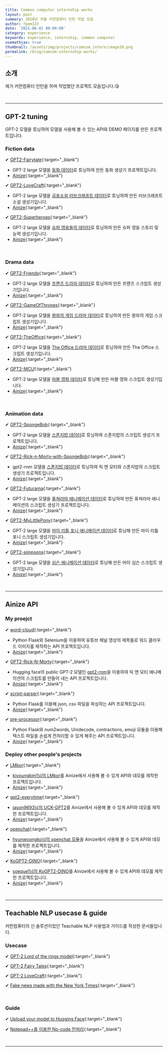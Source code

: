 ```yaml
---
title: Common computer internship works
layout: post
summary: 2020년 겨울 커먼컴퓨터 인턴 작업 모음
author: fpem123
date: '2021-06-01 00:00:00'
category: experience
keywords: experience, internship, common computer
usemathjax: true
thumbnail: /assets/img/projects/comcom_intern/image10.png
permalink: /blog/comcom-internship-works/
---
```


## 소개

제가 커먼컴퓨터 인턴을 하며 작업했던 프로젝트 모음입니다.😘

<br>
<hr>

## GPT-2 tuning

GPT-2 모델을 튜닝하여 모델을 사용해 볼 수 있는 API와 DEMO 페이지를 만든 프로젝트입니다.

### Fiction data

✔ [GPT2-Fairytale](https://github.com/fpem123/GPT2-FairyTales){:target="_blank"}
 - GPT-2 large 모델을 <a href="https://www.kaggle.com/cuddlefish/fairy-tales" target="_blank">동화 데이터</a>로 튜닝하여 만든 동화 생성기 프로젝트입니다.
 - [Ainize](https://ainize.ai/fpem123/GPT2-FairyTales){:target="_blank"}

✔ [GPT2-LoveCraft](https://github.com/fpem123/GPT2-LoveCraft){:target="_blank"}
 - GPT-2 large 모델을 <a href="https://www.kaggle.com/bennijesus/lovecraft-fiction" target="_blank">공포소설 러브크래프트 데이터</a>로 튜닝하여 만든 러브크래프트 소설 생성기입니다.
 - [Ainize](https://ainize.ai/fpem123/GPT2-LoveCraft){:target="_blank"}

✔ [GPT2-Superheroes](https://github.com/fpem123/GPT2-Superheroes){:target="_blank"}
 - GPT-2 large 모델을 <a href="https://www.kaggle.com/jonathanbesomi/superheroes-nlp-dataset" target="_blank">슈퍼 영웅들의 데이터</a>로 튜닝하여 만든 슈퍼 영웅 스토리 및 능력 생성기입니다.
 - [Ainize](https://ainize.ai/fpem123/GPT2-Superheroes){:target="_blank"}

<br>

### Drama data

✔ [GPT2-Friends](https://github.com/fpem123/GPT2-Friends){:target="_blank"}
 - GPT-2 large 모델을 <a href="https://www.kaggle.com/divyansh22/friends-tv-show-script" target="_blank">프랜즈 드라마 데이터</a>로 튜닝하여 만든 프랜즈 스크립트 생성기입니다.
 - [Ainize](https://github.com/fpem123/GPT2-GameOfThrones){:target="_blank"}

✔ [GPT2-GameOfThrones](https://github.com/fpem123/GPT2-GameOfThrones){:target="_blank"}
 - GPT-2 large 모델을 <a href="https://www.kaggle.com/mikhailgaerlan/spongebob-squarepants-completed-transcripts" target="_blank">왕좌의 게임 드라마 데이터</a>로 튜닝하여 만든 왕좌의 게임 스크립트 생성기입니다.
 - [Ainize](https://ainize.ai/fpem123/GPT2-GameOfThrones){:target="_blank"}

✔ [GPT2-TheOffice](https://github.com/fpem123/GPT2-TheOffice){:target="_blank"}
 - GPT-2 large 모델을 <a href="https://www.kaggle.com/nasirkhalid24/the-office-us-complete-dialoguetranscript" target="_blank">The Office 드라마 데이터</a>로 튜닝하여 만든 The Office 스크립트 생성기입니다.
 - [Ainize](https://ainize.ai/fpem123/GPT2-TheOffice){:target="_blank"}

✔ [GPT2-MCU](https://github.com/fpem123/GPT2-MCU){:target="_blank"}
 - GPT-2 large 모델을 <a href="https://www.kaggle.com/pdunton/marvel-cinematic-universe-dialogue" target="_blank">마블 영화 데이터</a>로 튜닝해 만든 마블 영화 스크립트 생성기입니다.
 - [Ainize](https://ainize.ai/fpem123/GPT2-MCU){:target="_blank"}

<br>

### Animation data

✔ [GPT2-SpongeBob](https://github.com/fpem123/GPT2-Spongebob){:target="_blank"}
 - GPT-2 large 모델을 <a href="https://www.kaggle.com/mikhailgaerlan/spongebob-squarepants-completed-transcripts" target="_blank">스폰지밥 데이터</a>로 튜닝하여 스폰지밥의 스크립트 생성기 프로젝트입니다.
 - [Ainize](https://ainize.ai/fpem123/GPT2-Spongebob){:target="_blank"}

✔ [GPT2-Rick-n-Morty-with-SpongeBob](https://github.com/fpem123/GPT2-Rick-N-Morty-with-SpongeBob){:target="_blank"}
 - gpt2-rnm 모델을 <a href="https://www.kaggle.com/mikhailgaerlan/spongebob-squarepants-completed-transcripts" target="_blank">스폰지밥 데이터</a>로 튜닝하여 릭 앤 모티와 스폰지밥의 스크립트 생성기 프로젝트입니다.
 - [Ainize](https://ainize.ai/fpem123/GPT2-Rick-N-Morty-with-SpongeBob){:target="_blank"}

✔ [GPT2-Futurama](https://github.com/fpem123/GPT2-Futurama){:target="_blank"}
 - GPT-2 large 모델을 <a href="https://www.kaggle.com/josephvm/futurama-seasons-16-transcripts?select=only_spoken_text.csv" target="_blank">퓨쳐라마 애니메이션 데이터</a>로 튜닝하여 만든 퓨쳐라마 애니메이션의 스크립트 생성기 프로젝트입니다.
 - [Ainize](https://ainize.ai/fpem123/GPT2-Futurama){:target="_blank"}

✔ [GPT2-MyLittlePony](https://github.com/fpem123/GPT2-MyLittlePony){:target="_blank"}
 - GPT-2 large 모델을 <a href="https://www.kaggle.com/liury123/my-little-pony-transcript?select=clean_dialog.csv" target="_blank">마이 리틀 포니 애니메이션 데이터</a>로 튜닝해 만든 마이 리틀 포니 스크립트 생성기입니다.
 - [Ainize](https://ainize.ai/fpem123/GPT2-MyLittlePony){:target="_blank"}

✔ [GPT2-simpsons](https://github.com/fpem123/GPT2-simpsons){:target="_blank"}
 - GPT-2 large 모델을 <a href="https://www.kaggle.com/feniksm/simpsons?select=script_lines.csv" target="_blank">심슨 애니메이션 데이터</a>로 튜닝해 만든 마이 심슨 스크립트 생성기입니다.
 - [Ainize](https://ainize.ai/fpem123/GPT2-simpsons){:target="_blank"}

<br>
<hr>

## Ainize API

### My proejct

✔ [word-cloud](https://github.com/fpem123/word-cloud){:target="_blank"}
 - Python Flask와 Selenium을 이용하여 유튜브 채널 영상의 제목들로 워드 클라우드 이미지를 제작하는 API 프로젝트입니다.
 - [Ainize](https://ainize.ai/fpem123/word-cloud){:target="_blank"}

✔ [GPT2-Rick-N-Morty](https://github.com/fpem123/GPT2-Rick-N-Morty){:target="_blank"}
 - Hugging face의 public GPT-2 모델인 [gpt2-rnm](https://huggingface.co/e-tony/gpt2-rnm)을 이용하여 릭 앤 모티 애니메이션의 스크립트를 만들어 내는 API 프로젝트입니다. 
 - [Ainize](https://ainize.ai/fpem123/GPT2-Rick-N-Morty){:target="_blank"}

✔ [script-parser](https://github.com/fpem123/script-parser){:target="_blank"}
 - Python Flask를 이용해 json, csv 파일을 파싱하는 API 프로젝트입니다.
 - [Ainize](https://ainize.ai/fpem123/script-parser){:target="_blank"}

✔ [pre-processor](https://github.com/fpem123/pre-processor){:target="_blank"}
 - Python Flask와 num2words, Unidecode, contractions, emoji 모듈을 이용해 텍스트 파일을 손쉽게 전처리할 수 있게 해주는 API 프로젝트입니다.
 - [Ainize](https://github.com/fpem123/pre-processor){:target="_blank"}

### Deploy other people's projects

✔ [LMkor](https://github.com/fpem123/LMkor){:target="_blank"}
 - <a href="https://github.com/kiyoungkim1/LMkor" target="_blank">kiyoungkim1님의 LMkor</a>를 Ainize에서 사용해 볼 수 있게 API와 데모를 제작한 프로젝트입니다.
 - [Ainize](https://github.com/fpem123/LMkor){:target="_blank"}

✔ [gpt2-everytime](https://github.com/fpem123/gpt2-everytime){:target="_blank"}
 - <a href="https://colab.research.google.com/drive/1p6DIxsesi3eJNPwFwvMw0MeM5LkSGoPW?usp=sharing&fbclid=IwAR1kejoqnhL738Za3M_BsGnjjJrayGq5AG3hH8UUBX3dRwCK6JvT4loZ88A#scrollTo=fJWeAhLF7rdh" target="_blank">jason9693님의 UCK-GPT2</a>를 Ainize에서 사용해 볼 수 있게 API와 데모를 제작한 프로젝트입니다.
 - [Ainize](https://ainize.ai/fpem123/gpt2-everytime){:target="_blank"}

✔ [openchat](https://github.com/fpem123/openchat){:target="_blank"}
 - <a href="https://github.com/hyunwoongko/openchat" target="_blank">hyunwoongko님의 openchat 모듈</a>을 Ainize에서 사용해 볼 수 있게 API와 데모를 제작한 프로젝트입니다.
 - [Ainize](https://ainize.ai/fpem123/openchat){:target="_blank"}

✔ [KoGPT2-DINO](https://github.com/fpem123/KoGPT2-DINO){:target="_blank"}
 - <a href="https://github.com/soeque1/KoGPT2-DINO" target="_blank">soeque1님의 KoGPT2-DINO</a>를 Ainize에서 사용해 볼 수 있게 API와 데모를 제작한 프로젝트입니다.
 - [Ainize](https://ainize.ai/fpem123/KoGPT2-DINO){:target="_blank"}

<br>
<hr>

## Teachable NLP usecase & guide

커먼컴퓨터의 신 솔루션이었던 Teachable NLP 사용법과 가이드를 작성한 문서들입니다.

### Usecase

✔ [GPT-2 Lord of the rings model](https://forum2.ainetwork.ai/t/teachable-nlp-gpt-2-lord-of-the-rings-model/63){:target="_blank"}

✔ [GPT-2 Fairy Tales](https://forum2.ainetwork.ai/t/teachable-nlp-gpt-2-fairy-tales/68){:target="_blank"}

✔ [GPT-2 LoveCraft](https://forum2.ainetwork.ai/t/teachable-nlp-gpt-2-lovecraft/71){:target="_blank"}

✔ [Fake news made with the New York Times](https://forum2.ainetwork.ai/t/teachable-nlp-fake-news-made-with-the-new-york-times/85){:target="_blank"}

<br>

### Guide

✔ [Upload your model to Hugging Face](https://forum2.ainetwork.ai/t/tip-upload-your-model-to-hugging-face/113){:target="_blank"}

✔ [Notepad++를 이용한 No-code 전처리](https://knock-ai.circle.so/c/showcase/notepad-no-code){:target="_blank"}


<br>
<hr>